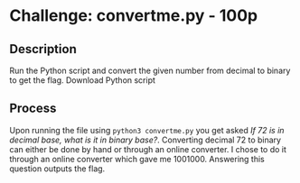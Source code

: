 # Challenge: convertme.py - 100p

## Description
Run the Python script and convert the given number from decimal to binary to get the flag. Download Python script

## Process
Upon running the file using ``python3 convertme.py`` you get asked *If 72 is in decimal base, what is it in binary base?*. Converting decimal 72 to binary can either be done by hand or through an online converter. I chose to do it through an online converter which gave me 1001000. Answering this question outputs the flag.